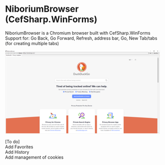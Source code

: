 # NiboriumBrowser (CefSharp.WinForms)

NiboriumBrowser is a Chromium browser built with CefSharp.WinForms\
Support for: Go Back, Go Forward, Refresh, address bar, Go, New Tab/tabs (for creating multiple tabs)

![Screenshot](https://github.com/niborium/NiboriumBrowser/blob/master/screenshot.PNG)

[To do]\
Add Favorites\
Add History\
Add management of cookies
